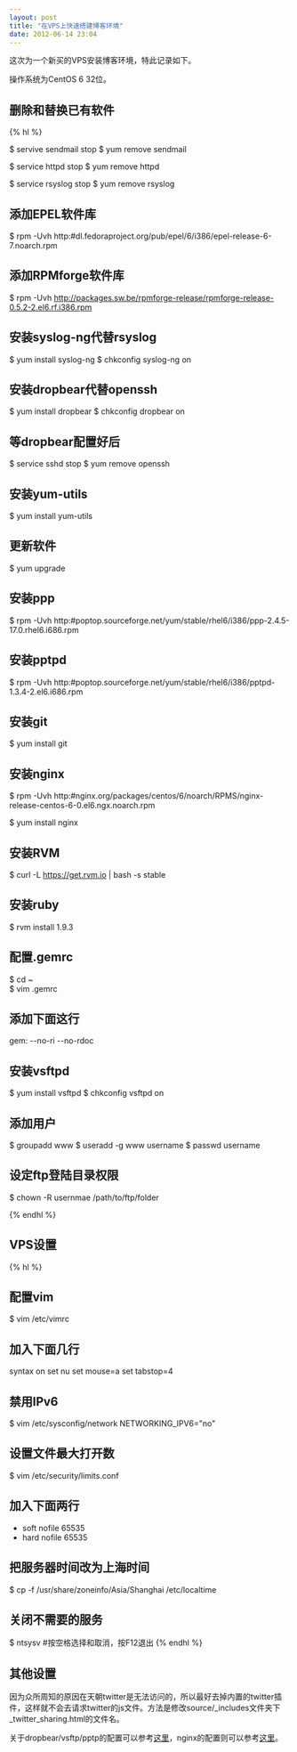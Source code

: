 ```yaml
---
layout: post
title: "在VPS上快速搭建博客环境"
date: 2012-06-14 23:04
---
```

这次为一个新买的VPS安装博客环境，特此记录如下。

操作系统为CentOS 6 32位。

## 删除和替换已有软件

{% hl %}

$ servive sendmail stop
$ yum remove sendmail

$ service httpd stop
$ yum remove httpd

$ service rsyslog stop
$ yum remove rsyslog

## 添加EPEL软件库
$ rpm -Uvh http:#dl.fedoraproject.org/pub/epel/6/i386/epel-release-6-7.noarch.rpm

## 添加RPMforge软件库
$ rpm -Uvh http://packages.sw.be/rpmforge-release/rpmforge-release-0.5.2-2.el6.rf.i386.rpm

## 安装syslog-ng代替rsyslog
$ yum install syslog-ng
$ chkconfig syslog-ng on

## 安装dropbear代替openssh
$ yum install dropbear
$ chkconfig dropbear on

## 等dropbear配置好后
$ service sshd stop
$ yum remove openssh

## 安装yum-utils
$ yum install yum-utils

## 更新软件
$ yum upgrade

## 安装ppp
$ rpm -Uvh http:#poptop.sourceforge.net/yum/stable/rhel6/i386/ppp-2.4.5-17.0.rhel6.i686.rpm

## 安装pptpd
$ rpm -Uvh http:#poptop.sourceforge.net/yum/stable/rhel6/i386/pptpd-1.3.4-2.el6.i686.rpm

## 安装git
$ yum install git

## 安装nginx
$ rpm -Uvh http:#nginx.org/packages/centos/6/noarch/RPMS/nginx-release-centos-6-0.el6.ngx.noarch.rpm

$ yum install nginx

## 安装RVM
$ curl -L https://get.rvm.io | bash -s stable

## 安装ruby
$ rvm install 1.9.3

## 配置.gemrc
$ cd ~  
$ vim .gemrc  
## 添加下面这行  
gem: --no-ri --no-rdoc

## 安装vsftpd
$ yum install vsftpd
$ chkconfig vsftpd on

## 添加用户
$ groupadd www
$ useradd -g www username
$ passwd username

## 设定ftp登陆目录权限
$ chown -R usernmae /path/to/ftp/folder

{% endhl %}

## VPS设置

{% hl %}

## 配置vim
$ vim /etc/vimrc

## 加入下面几行
syntax on
set nu
set mouse=a
set tabstop=4

## 禁用IPv6
$ vim /etc/sysconfig/network
NETWORKING_IPV6="no"

## 设置文件最大打开数
$ vim /etc/security/limits.conf
## 加入下面两行
* soft nofile 65535
* hard nofile 65535

## 把服务器时间改为上海时间
$ cp -f /usr/share/zoneinfo/Asia/Shanghai /etc/localtime

## 关闭不需要的服务
$ ntsysv  #按空格选择和取消，按F12退出
{% endhl %}

## 其他设置

因为众所周知的原因在天朝twitter是无法访问的，所以最好去掉内置的twitter插件，这样就不会去请求twitter的js文件。方法是修改source/_includes文件夹下_twitter_sharing.html的文件名。

关于dropbear/vsftp/pptp的配置可以参考[这里](http://liuxuan.info/blog/2011/08/21/install-dropbear-vsftp-pptpd-on-vps/)，nginx的配置则可以参考[这里](http://liuxuan.info/blog/2011/11/08/switching-from-wordpress-to-octopress/)。

